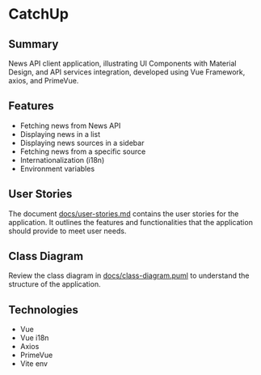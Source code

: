 # CatchUp

## Summary
News API client application, illustrating UI Components with Material Design, and API services integration, developed using Vue Framework, axios, and PrimeVue.

## Features
- Fetching news from News API
- Displaying news in a list
- Displaying news sources in a sidebar
- Fetching news from a specific source
- Internationalization (i18n)
- Environment variables

## User Stories
The document [docs/user-stories.md](docs/user-stories.md) contains the user stories for the application. It outlines the features and functionalities that the application should provide to meet user needs.

## Class Diagram
Review the class diagram in [docs/class-diagram.puml](docs/class-diagram.puml) to understand the structure of the application.

## Technologies
- Vue
- Vue i18n
- Axios
- PrimeVue
- Vite env